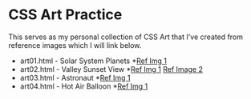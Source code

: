 # CSS Art Practice

This serves as my personal collection of CSS Art that I've created from reference images which I will link below.

* art01.html - Solar System Planets
  *[Ref Img 1](https://wallpaperaccess.com/minimalist-solar-system)
* art02.html - Valley Sunset View
  *[Ref Img 1](https://www.uhdpaper.com/2020/10/minimalist-deer-landscape-scenery.html) [Ref Image 2](https://favpng.com/png_view/polygon-deer-reindeer-polygon-animal-illustration-png/vAf1db6k)
* art03.html - Astronaut
  *[Ref Img 1](https://www.freepik.com/premium-vector/design-cute-astronaut-characters_7191037.htm)
* art04.html - Hot Air Balloon
  *[Ref Img 1](https://www.instagram.com/p/_JCSw6AHyD/)
